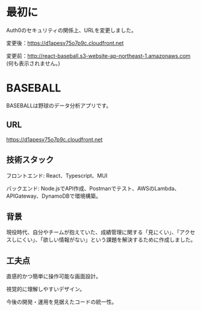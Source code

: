 # 最初に
Auth0のセキュリティの関係上、URLを変更しました。

変更後：https://d1apesv75o7p9c.cloudfront.net

変更前：http://react-baseball.s3-website-ap-northeast-1.amazonaws.com (何も表示されません。)

# BASEBALL

BASEBALLは野球のデータ分析アプリです。

## URL

https://d1apesv75o7p9c.cloudfront.net

## 技術スタック

フロントエンド: React、Typescript、MUI

バックエンド: Node.jsでAPI作成、Postmanでテスト、AWSのLambda、APIGateway、DynamoDBで環境構築。

## 背景

現役時代、自分やチームが抱えていた、成績管理に関する「見にくい」、「アクセスしにくい」、「欲しい情報がない」という課題を解決するために作成しました。

## 工夫点

直感的かつ簡単に操作可能な画面設計。

視覚的に理解しやすいデザイン。

今後の開発・運用を見据えたコードの統一性。
